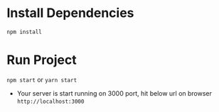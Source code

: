 # Install Dependencies

`npm install`

# Run Project

`npm start` or `yarn start`

- Your server is start running on 3000 port, hit below url on browser
  `http://localhost:3000`
